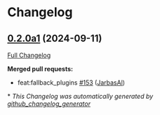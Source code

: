 # Changelog

## [0.2.0a1](https://github.com/OpenVoiceOS/ovos-config/tree/0.2.0a1) (2024-09-11)

[Full Changelog](https://github.com/OpenVoiceOS/ovos-config/compare/0.1.2...0.2.0a1)

**Merged pull requests:**

- feat:fallback\_plugins [\#153](https://github.com/OpenVoiceOS/ovos-config/pull/153) ([JarbasAl](https://github.com/JarbasAl))



\* *This Changelog was automatically generated by [github_changelog_generator](https://github.com/github-changelog-generator/github-changelog-generator)*

